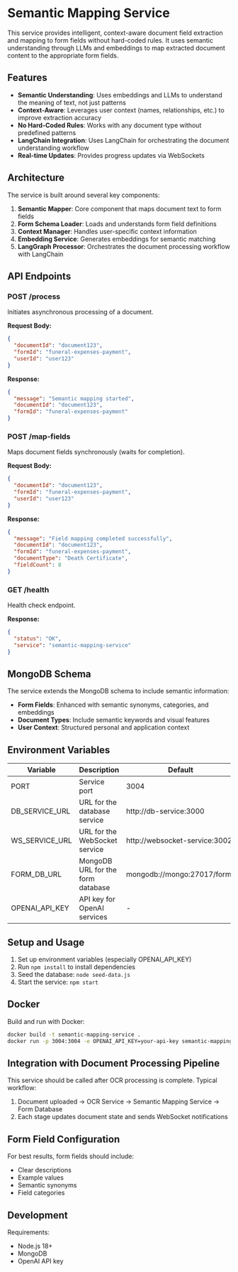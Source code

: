 # Semantic Mapping Service

This service provides intelligent, context-aware document field extraction and mapping to form fields without hard-coded rules. It uses semantic understanding through LLMs and embeddings to map extracted document content to the appropriate form fields.

## Features

- **Semantic Understanding**: Uses embeddings and LLMs to understand the meaning of text, not just patterns
- **Context-Aware**: Leverages user context (names, relationships, etc.) to improve extraction accuracy
- **No Hard-Coded Rules**: Works with any document type without predefined patterns
- **LangChain Integration**: Uses LangChain for orchestrating the document understanding workflow
- **Real-time Updates**: Provides progress updates via WebSockets

## Architecture

The service is built around several key components:

1. **Semantic Mapper**: Core component that maps document text to form fields
2. **Form Schema Loader**: Loads and understands form field definitions
3. **Context Manager**: Handles user-specific context information
4. **Embedding Service**: Generates embeddings for semantic matching
5. **LangGraph Processor**: Orchestrates the document processing workflow with LangChain

## API Endpoints

### POST /process

Initiates asynchronous processing of a document.

**Request Body:**
```json
{
  "documentId": "document123",
  "formId": "funeral-expenses-payment",
  "userId": "user123"
}
```

**Response:**
```json
{
  "message": "Semantic mapping started",
  "documentId": "document123",
  "formId": "funeral-expenses-payment"
}
```

### POST /map-fields

Maps document fields synchronously (waits for completion).

**Request Body:**
```json
{
  "documentId": "document123",
  "formId": "funeral-expenses-payment",
  "userId": "user123"
}
```

**Response:**
```json
{
  "message": "Field mapping completed successfully",
  "documentId": "document123",
  "formId": "funeral-expenses-payment",
  "documentType": "Death Certificate",
  "fieldCount": 8
}
```

### GET /health

Health check endpoint.

**Response:**
```json
{
  "status": "OK",
  "service": "semantic-mapping-service"
}
```

## MongoDB Schema

The service extends the MongoDB schema to include semantic information:

- **Form Fields**: Enhanced with semantic synonyms, categories, and embeddings
- **Document Types**: Include semantic keywords and visual features
- **User Context**: Structured personal and application context

## Environment Variables

| Variable | Description | Default |
|----------|-------------|---------|
| PORT | Service port | 3004 |
| DB_SERVICE_URL | URL for the database service | http://db-service:3000 |
| WS_SERVICE_URL | URL for the WebSocket service | http://websocket-service:3002 |
| FORM_DB_URL | MongoDB URL for the form database | mongodb://mongo:27017/forms |
| OPENAI_API_KEY | API key for OpenAI services | - |

## Setup and Usage

1. Set up environment variables (especially OPENAI_API_KEY)
2. Run `npm install` to install dependencies
3. Seed the database: `node seed-data.js`
4. Start the service: `npm start`

## Docker

Build and run with Docker:

```bash
docker build -t semantic-mapping-service .
docker run -p 3004:3004 -e OPENAI_API_KEY=your-api-key semantic-mapping-service
```

## Integration with Document Processing Pipeline

This service should be called after OCR processing is complete. Typical workflow:

1. Document uploaded → OCR Service → Semantic Mapping Service → Form Database
2. Each stage updates document state and sends WebSocket notifications

## Form Field Configuration

For best results, form fields should include:
- Clear descriptions
- Example values
- Semantic synonyms
- Field categories

## Development

Requirements:
- Node.js 18+
- MongoDB
- OpenAI API key
